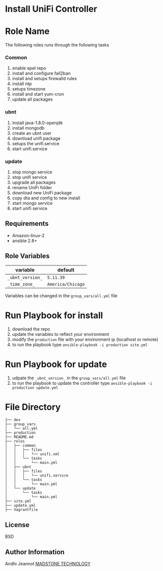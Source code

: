 # Install UniFi Controller


Role Name
=========

The following roles runs through the following tasks

### Common

1. enable epel repo
2. install and configure fail2ban
3. install and setups firewalld rules
4. install ntp
5. setups timezone
6. install and start yum-cron
7. update all packages

### ubnt

1. Install java-1.8.0-openjdk
2. install mongodb
3. create an ubnt user
4. download unifi package
5. setups the unifi.service
6. start unifi.service

### update

1. stop mongo service
2. stop unifi service
3. upgrade all packages
4. rename UniFi folder
5. download new UniFi package
6. copy dta and config to new install
7. start mongo service
8. start unifi service


Requirements
------------

* Amazon-linux-2
* ansible 2.8+
  
Role Variables
--------------


| variable         | default           |
| ---------------- | ----------------- |
| `_ubnt_version_` | `5.11.39`         |
| `_time_zone_`    | `America/Chicago` |

Variables can be changed in the `group_vars/all.yml` file

Run Playbook for install
=========================

1. download the repo
2. update the variables to reflect your environment
3. modify the `production` file with your environment ip (localhost or remote)
4. to run the playbook type `ansible-playbook -i production site.yml`   

Run Playbook for update
=======================

1. udpate the `_ubnt_version_` in the `group_vars/all.yml` file
2. to run the playbook to update the controller type `ansible-playbook -i production update.yml`


File Directory
==============


```
├── dev
├── group_vars
│   └── all.yml
├── production
├── README.md
├── roles
│   ├── common
│   │   ├── files
│   │   │   └── unifi.xml
│   │   └── tasks
│   │       └── main.yml
│   ├── ubnt
│   │   ├── files
│   │   │   └── unifi.service
│   │   └── tasks
│   │       └── main.yml
│   └── update
│       └── tasks
│           └── main.yml
├── site.yml
├── update.yml
├── Vagrantfile

```



License
-------

BSD

Author Information
------------------

Andhi Jeannot
[MADSTONE TECHNOLOGY][2]

[2]: https://madstone.io
